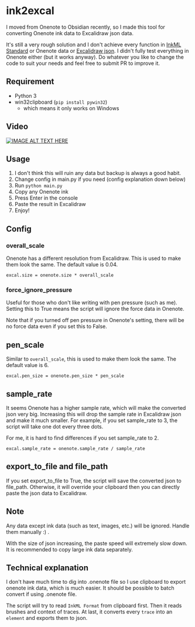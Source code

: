 # ink2excal
I moved from Onenote to Obsidian recently, so I made this tool for converting Onenote ink data to Excalidraw json data. 

It's still a very rough solution and I don't achieve every function in [InkML Standard](https://www.w3.org/TR/InkML) or Onenote data or [Excalidraw json](https://docs.excalidraw.com/docs/codebase/json-schema). I didn't fully test everything in Onenote either (but it works anyway). Do whatever you like to change the code to suit your needs and feel free to submit PR to improve it.
## Requirement
* Python 3
* win32clipboard (`pip install pywin32`)
	* which means it only works on Windows
## Video 
[![IMAGE ALT TEXT HERE](https://img.youtube.com/vi/YC6GbF2HcqI/0.jpg)](https://www.youtube.com/watch?v=YC6GbF2HcqI)
## Usage
1. I don't think this will ruin any data but backup is always a good habit.
2. Change config in main.py if you need (config explanation down below)
3. Run `python main.py`
4. Copy any Onenote ink
5. Press Enter in the console
6. Paste the result in Excalidraw
7. Enjoy!
## Config
### overall_scale
Onenote has a different resolution from Excalidraw. This is used to make them look the same. The default value is 0.04.

`excal.size = onenote.size * overall_scale`
### force_ignore_pressure
Useful for those who don't like writing with pen pressure (such as me). Setting this to True means the script will ignore the force data in Onenote.

Note that if you turned off pen pressure in Onenote's setting, there will be no force data even if you set this to False.
## pen_scale
Similar to `overall_scale`,  this is used to make them look the same. The default value is 6.

`excal.pen_size = onenote.pen_size * pen_scale`
## sample_rate
It seems Onenote has a higher sample rate, which will make the converted json very big. Increasing this will drop the sample rate in Excalidraw json and make it much smaller. For example, if you set sample_rate to 3, the script will take one dot every three dots.

For me, it is hard to find differences if you set sample_rate to 2.

`excal.sample_rate = onenote.sample_rate / sample_rate`
## export_to_file and file_path
If you set export_to_file to True, the script will save the converted json to file_path. Otherwise, it will override your clipboard then you can directly paste the json data to Excalidraw.
## Note
Any data except ink data (such as text, images, etc.) will be ignored. Handle them manually :) .

With the size of json increasing, the paste speed will extremely slow down. It is recommended to copy large ink data separately.
## Technical explanation
I don't have much time to dig into .onenote file so I use clipboard to export onenote ink data, which is much easier. It should be possible to batch convert if using .onenote file.

The script will try to read `InkML Format` from clipboard first. Then it reads brushes and context of traces. At last, it converts every `trace` into an `element` and exports them to json.
